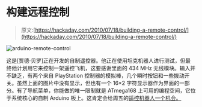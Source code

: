 # 构建远程控制

> 原文:[https://hackaday.com/2010/07/18/building-a-remote-control/](https://hackaday.com/2010/07/18/building-a-remote-control/)

![](../Images/952ee478aa9663ddbea2a1d5dffa5f89.png "arduino-remote-control")

这是[贾德·贝罗]正在开发的自制遥控器。他正在使用坦克机器人进行测试，但最终他计划用它来控制一架遥控飞机，这要感谢里面的 434 MHz 无线模块。输入并不缺乏，有两个来自 PlayStation 控制器的模拟棒，几个瞬时按钮和一些拨动开关。虽然上面的图片中没有显示，但也有一个 16×2 字符显示器作为界面的一部分。有了导航菜单，你能做的唯一限制就是 ATmega168 上可用的编程空间，它位于系统核心的自制 Arduino 板上。这肯定会给周五的[遥控机器人一个机会。](http://hackaday.com/2010/07/16/general-purpose-robot-remote/)